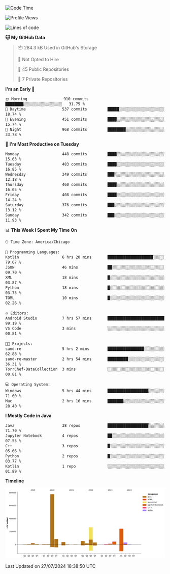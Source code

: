 <!--START_SECTION:waka-->
![Code Time](http://img.shields.io/badge/Code%20Time-497%20hrs%2046%20mins-blue)

![Profile Views](http://img.shields.io/badge/Profile%20Views-34-blue)

![Lines of code](https://img.shields.io/badge/From%20Hello%20World%20I%27ve%20Written-1.6%20million%20lines%20of%20code-blue)

**🐱 My GitHub Data** 

> 📦 284.3 kB Used in GitHub's Storage 
 > 
> 🚫 Not Opted to Hire
 > 
> 📜 45 Public Repositories 
 > 
> 🔑 7 Private Repositories 
 > 
**I'm an Early 🐤** 

```text
🌞 Morning                910 commits         ████████░░░░░░░░░░░░░░░░░   31.75 % 
🌆 Daytime                537 commits         █████░░░░░░░░░░░░░░░░░░░░   18.74 % 
🌃 Evening                451 commits         ████░░░░░░░░░░░░░░░░░░░░░   15.74 % 
🌙 Night                  968 commits         ████████░░░░░░░░░░░░░░░░░   33.78 % 
```
📅 **I'm Most Productive on Tuesday** 

```text
Monday                   448 commits         ████░░░░░░░░░░░░░░░░░░░░░   15.63 % 
Tuesday                  483 commits         ████░░░░░░░░░░░░░░░░░░░░░   16.85 % 
Wednesday                349 commits         ███░░░░░░░░░░░░░░░░░░░░░░   12.18 % 
Thursday                 460 commits         ████░░░░░░░░░░░░░░░░░░░░░   16.05 % 
Friday                   408 commits         ████░░░░░░░░░░░░░░░░░░░░░   14.24 % 
Saturday                 376 commits         ███░░░░░░░░░░░░░░░░░░░░░░   13.12 % 
Sunday                   342 commits         ███░░░░░░░░░░░░░░░░░░░░░░   11.93 % 
```


📊 **This Week I Spent My Time On** 

```text
🕑︎ Time Zone: America/Chicago

💬 Programming Languages: 
Kotlin                   6 hrs 20 mins       ████████████████████░░░░░   79.07 % 
JSON                     46 mins             ██░░░░░░░░░░░░░░░░░░░░░░░   09.70 % 
XML                      18 mins             █░░░░░░░░░░░░░░░░░░░░░░░░   03.87 % 
Python                   18 mins             █░░░░░░░░░░░░░░░░░░░░░░░░   03.75 % 
TOML                     10 mins             █░░░░░░░░░░░░░░░░░░░░░░░░   02.26 % 

🔥 Editors: 
Android Studio           7 hrs 57 mins       █████████████████████████   99.19 % 
VS Code                  3 mins              ░░░░░░░░░░░░░░░░░░░░░░░░░   00.81 % 

🐱‍💻 Projects: 
sand-re                  5 hrs 2 mins        ████████████████░░░░░░░░░   62.88 % 
sand-re-master           2 hrs 54 mins       █████████░░░░░░░░░░░░░░░░   36.31 % 
TorrChef-DataCollection  3 mins              ░░░░░░░░░░░░░░░░░░░░░░░░░   00.81 % 

💻 Operating System: 
Windows                  5 hrs 44 mins       ██████████████████░░░░░░░   71.60 % 
Mac                      2 hrs 16 mins       ███████░░░░░░░░░░░░░░░░░░   28.40 % 
```

**I Mostly Code in Java** 

```text
Java                     38 repos            ██████████████████░░░░░░░   71.70 % 
Jupyter Notebook         4 repos             ██░░░░░░░░░░░░░░░░░░░░░░░   07.55 % 
C++                      3 repos             █░░░░░░░░░░░░░░░░░░░░░░░░   05.66 % 
Python                   2 repos             █░░░░░░░░░░░░░░░░░░░░░░░░   03.77 % 
Kotlin                   1 repo              ░░░░░░░░░░░░░░░░░░░░░░░░░   01.89 % 
```



**Timeline**

![Lines of Code chart](https://raw.githubusercontent.com/phanijsp/phanijsp/main/assets/bar_graph.png)


 Last Updated on 27/07/2024 18:38:50 UTC
<!--END_SECTION:waka-->
